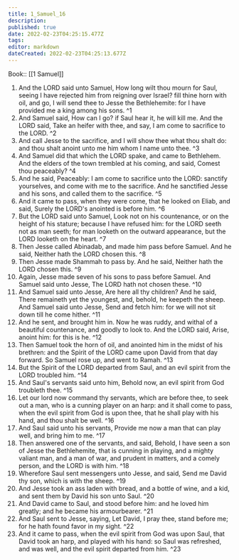 ```yaml
---
title: 1_Samuel_16
description: 
published: true
date: 2022-02-23T04:25:15.477Z
tags: 
editor: markdown
dateCreated: 2022-02-23T04:25:13.677Z
---
```


 Book:: [[1 Samuel]]
 1. And the LORD said unto Samuel, How long wilt thou mourn for Saul, seeing I have rejected him from reigning over Israel? fill thine horn with oil, and go, I will send thee to Jesse the Bethlehemite: for I have provided me a king among his sons. ^1
 2. And Samuel said, How can I go? if Saul hear it, he will kill me. And the LORD said, Take an heifer with thee, and say, I am come to sacrifice to the LORD. ^2
 3. And call Jesse to the sacrifice, and I will show thee what thou shalt do: and thou shalt anoint unto me him whom I name unto thee. ^3
 4. And Samuel did that which the LORD spake, and came to Bethlehem. And the elders of the town trembled at his coming, and said, Comest thou peaceably? ^4
 5. And he said, Peaceably: I am come to sacrifice unto the LORD: sanctify yourselves, and come with me to the sacrifice. And he sanctified Jesse and his sons, and called them to the sacrifice. ^5
 6. And it came to pass, when they were come, that he looked on Eliab, and said, Surely the LORD's anointed is before him. ^6
 7. But the LORD said unto Samuel, Look not on his countenance, or on the height of his stature; because I have refused him: for the LORD seeth not as man seeth; for man looketh on the outward appearance, but the LORD looketh on the heart. ^7
 8. Then Jesse called Abinadab, and made him pass before Samuel. And he said, Neither hath the LORD chosen this. ^8
 9. Then Jesse made Shammah to pass by. And he said, Neither hath the LORD chosen this. ^9
 10. Again, Jesse made seven of his sons to pass before Samuel. And Samuel said unto Jesse, The LORD hath not chosen these. ^10
 11. And Samuel said unto Jesse, Are here all thy children? And he said, There remaineth yet the youngest, and, behold, he keepeth the sheep. And Samuel said unto Jesse, Send and fetch him: for we will not sit down till he come hither. ^11
 12. And he sent, and brought him in. Now he was ruddy, and withal of a beautiful countenance, and goodly to look to. And the LORD said, Arise, anoint him: for this is he. ^12
 13. Then Samuel took the horn of oil, and anointed him in the midst of his brethren: and the Spirit of the LORD came upon David from that day forward. So Samuel rose up, and went to Ramah. ^13
 14. But the Spirit of the LORD departed from Saul, and an evil spirit from the LORD troubled him. ^14
 15. And Saul's servants said unto him, Behold now, an evil spirit from God troubleth thee. ^15
 16. Let our lord now command thy servants, which are before thee, to seek out a man, who is a cunning player on an harp: and it shall come to pass, when the evil spirit from God is upon thee, that he shall play with his hand, and thou shalt be well. ^16
 17. And Saul said unto his servants, Provide me now a man that can play well, and bring him to me. ^17
 18. Then answered one of the servants, and said, Behold, I have seen a son of Jesse the Bethlehemite, that is cunning in playing, and a mighty valiant man, and a man of war, and prudent in matters, and a comely person, and the LORD is with him. ^18
 19. Wherefore Saul sent messengers unto Jesse, and said, Send me David thy son, which is with the sheep. ^19
 20. And Jesse took an ass laden with bread, and a bottle of wine, and a kid, and sent them by David his son unto Saul. ^20
 21. And David came to Saul, and stood before him: and he loved him greatly; and he became his armourbearer. ^21
 22. And Saul sent to Jesse, saying, Let David, I pray thee, stand before me; for he hath found favor in my sight. ^22
 23. And it came to pass, when the evil spirit from God was upon Saul, that David took an harp, and played with his hand: so Saul was refreshed, and was well, and the evil spirit departed from him. ^23
